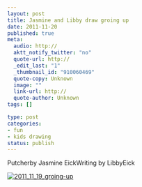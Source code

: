 ```yaml
--- 
layout: post
title: Jasmine and Libby draw groing up
date: 2011-11-20
published: true
meta: 
  audio: http://
  aktt_notify_twitter: "no"
  quote-url: http://
  _edit_last: "1"
  _thumbnail_id: "910060469"
  quote-copy: Unknown
  image: ""
  link-url: http://
  quote-author: Unknown
tags: []

type: post
categories: 
- fun
- kids drawing
status: publish
---
```

Putcherby Jasmine EickWriting by LibbyEick

[![](http://media.eick.us/2011/11/2011_11_19_groing-up-500x384.jpg "2011_11_19_groing-up")](http://media.eick.us/2011/11/2011_11_19_groing-up.jpg)
